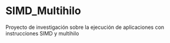 # SIMD_Multihilo
Proyecto de investigación sobre la ejecución de aplicaciones con instrucciones SIMD y multihilo
